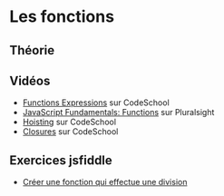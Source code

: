 # Les fonctions #

## Théorie ##


## Vidéos ##

- [Functions Expressions](http://javascript-roadtrip-part3.codeschool.com/levels/1/challenges/1) sur CodeSchool
- [JavaScript Fundamentals: Functions](https://app.pluralsight.com/player?course=jscript-fundamentals&author=liam-mclennan&name=jscript-fundamentals-functions&clip=0&mode=live) sur Pluralsight
- [Hoisting](http://javascript-roadtrip-part3.codeschool.com/levels/3/challenges/1) sur CodeSchool
- [Closures](http://javascript-roadtrip-part3.codeschool.com/levels/2/challenges/1) sur CodeSchool

## Exercices jsfiddle ##

- [Créer une fonction qui effectue une division](https://jsfiddle.net/bfcepegra/9qxkhb9x/)